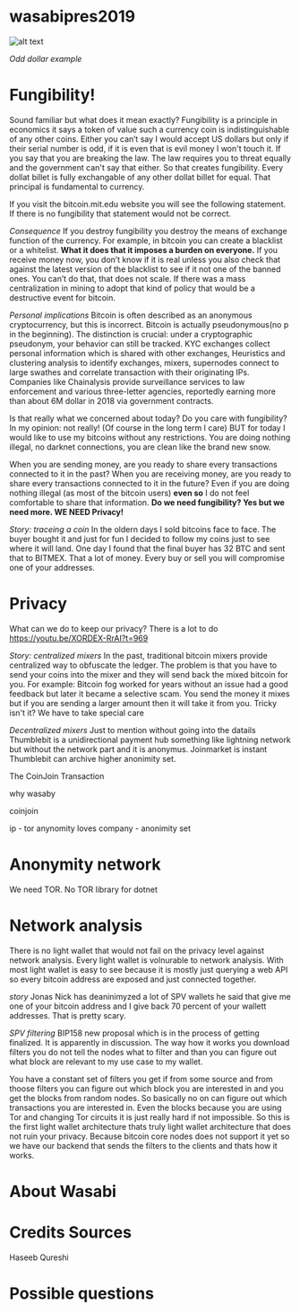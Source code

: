 # wasabipres2019

![alt text](https://wasabiwallet.io/images/wasabi_wallet_logo_2-1.png)

_Odd dollar example_
# Fungibility!
Sound familiar but what does it mean exactly?
Fungibility is a principle in economics it says a token of value such a currency coin is indistinguishable of any other coins. Either you can’t say I would accept US dollars but only if their serial number is odd, if it is even that is evil money I won't touch it. If you say that you are breaking the law. The law requires you to threat equally and the government can't say that either. So that creates fungibility. Every dollat billet is fully exchangable of any other dollat billet for equal. That principal is fundamental to currency.

If you visit the bitcoin.mit.edu website you will see the following statement. If there is no fungibility that statement would not be correct.

_Consequence_
If you destroy fungibility you destroy the means of exchange function of the currency. For example, in bitcoin you can create a blacklist or a whitelist. __What it does that it imposes a burden on everyone.__ If you receive money now, you don’t know if it is real unless you also check that against the latest version of the blacklist to see if it not one of the banned ones. You can’t do that, that does not scale. If there was a mass centralization in mining to adopt that kind of policy that would be a destructive event for bitcoin.

_Personal implications_
Bitcoin is often described as an anonymous cryptocurrency, but this is incorrect. Bitcoin is actually pseudonymous(no p in the beginning). The distinction is crucial: under a cryptographic pseudonym, your behavior can still be tracked. KYC exchanges collect personal information which is shared with other exchanges, Heuristics and clustering analysis to identify exchanges, mixers, supernodes connect to large swathes and correlate transaction with their originating IPs.
Companies like Chainalysis provide surveillance services to law enforcement and various three-letter agencies, reportedly earning more than about 6M dollar in 2018 via government contracts.

Is that really what we concerned about today? Do you care with fungibility? In my opinion: not really! (Of course in the long term I care) BUT for today I would like to use my bitcoins without any restrictions. You are doing nothing illegal, no darknet connections, you are clean like the brand new snow. 

When you are sending money, are you ready to share every transactions connected to it in the past?
When you are receiving money, are you ready to share every transactions connected to it in the future? 
Even if you are doing nothing illegal (as most of the bitcoin users) __even so__ I do not feel comfortable to share that information.
__Do we need fungibility? Yes but we need more. WE NEED Privacy!__
 
_Story: traceing a coin_
In the oldern days I sold bitcoins face to face. The buyer bought it and just for fun I decided to follow my coins just to see where it will land. One day I found that the final buyer has 32 BTC and sent that to BITMEX. That a lot of money.
Every buy or sell you will compromise one of your addresses.

# Privacy
What can we do to keep our privacy? There is a lot to do
https://youtu.be/XORDEX-RrAI?t=969

_Story: centralized mixers_
In the past, traditional bitcoin mixers provide centralized way to obfuscate the ledger. The problem is that you have to send your coins into the mixer and they will send back the mixed bitcoin for you. For example: Bitcoin fog worked for years without an issue had a good feedback but later it became a selective scam. You send the money it mixes but if you are sending a larger amount then it will take it from you. Tricky isn't it? We have to take special care 

_Decentralized mixers_
Just to mention without going into the datails 
Thumblebit is a unidirectional payment hub something like lightning network but without the network part and it is anonymus. Joinmarket is instant Thumblebit can archive higher anonimity set. 

The CoinJoin Transaction




why wasaby

coinjoin

ip - tor
anynomity loves company - anonimity set



# Anonymity network

We need TOR. No TOR library for dotnet 

# Network analysis

There is no light wallet that would not fail on the privacy level against network analysis. Every light wallet is volnurable to network analysis. With most light wallet is easy to see because it is mostly just querying a web API so every bitcoin address are exposed and just connected together.

_story_
Jonas Nick has deaninimyzed a lot of SPV wallets he said that give me one of your bitcoin address and I give back 70 percent of your wallett addresses. That is pretty scary.

_SPV filtering_
BIP158 new proposal which is in the process of getting finalized. It is apparently in discussion. The way how it works you download filters you do not tell the nodes what to filter and than you can figure out what block are relevant to my use case to my wallet. 

You have a constant set of filters you get if from some source and from thoose filters you can figure out which block you are interested in and you get the blocks from random nodes. So basically no on can figure out which transactions you are interested in. Even the blocks because you are using Tor and changing Tor circuits it is just really hard if not impossible. So this is the first light wallet architecture thats truly light wallet architecture that does not ruin your privacy. Because bitcoin core nodes does not support it yet so we have our backend that sends the filters to the clients and thats how it works. 


# About Wasabi



# Credits Sources

Haseeb Qureshi

# Possible questions
